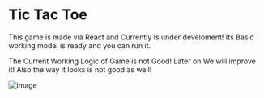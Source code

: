 # Tic Tac Toe

This game is made via React and Currently is under develoment!
Its Basic working model is ready and you can run it.

The Current Working Logic of Game is not Good!
Later on We will improve it!
Also the way it looks is not good as well!

![image](https://github.com/user-attachments/assets/adcce6a7-245e-4825-aa2f-e6846be9bb6e)
